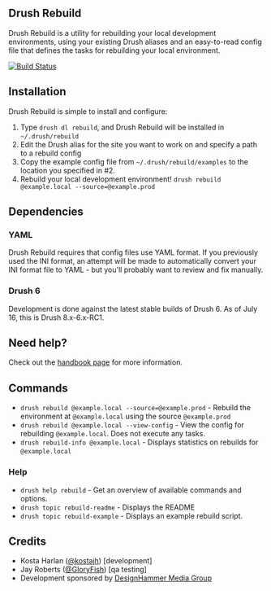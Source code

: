 ## Drush Rebuild

Drush Rebuild is a utility for rebuilding your local development environments,
using your existing Drush aliases and an easy-to-read config file that
defines the tasks for rebuilding your local environment.

[![Build Status](https://travis-ci.org/kostajh/rebuild.png?branch=7.x-1.x)](https://travis-ci.org/kostajh/rebuild)

## Installation

Drush Rebuild is simple to install and configure:

1. Type `drush dl rebuild`, and Drush Rebuild will be installed in `~/.drush/rebuild`
2. Edit the Drush alias for the site you want to work on and specify a path to a rebuild config
3. Copy the example config file from `~/.drush/rebuild/examples` to the location you specified in #2.
4. Rebuild your local development environment! `drush rebuild @example.local --source=@example.prod`

## Dependencies

### YAML

Drush Rebuild requires that config files use YAML format. If you previously used
the INI format, an attempt will be made to automatically convert your INI format
file to YAML - but you'll probably want to review and fix manually.

### Drush 6

Development is done against the latest stable builds of Drush 6. As of July 16, this is Drush 8.x-6.x-RC1.

## Need help?

Check out the [handbook page](https://drupal.org/node/1946954) for more
information.

## Commands

  - `drush rebuild @example.local --source=@example.prod` - Rebuild the environment at `@example.local` using the source `@example.prod`
  - `drush rebuild @example.local --view-config` - View the config for rebuilding `@example.local`. Does not execute any tasks.
  - `drush rebuild-info @example.local` - Displays statistics on rebuilds for `@example.local`

### Help

  - `drush help rebuild` - Get an overview of available commands and options.
  - `drush topic rebuild-readme` - Displays the README
  - `drush topic rebuild-example` - Displays an example rebuild script.

## Credits

- Kosta Harlan ([@kostajh](https://drupal.org/user/209141)) [development]
- Jay Roberts ([@GloryFish](https://drupal.org/user/281675)) [qa testing]
- Development sponsored by [DesignHammer Media Group](http://designhammer.com)
